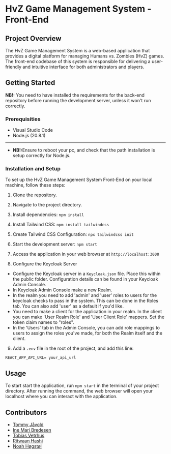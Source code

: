 # HvZ Game Management System - Front-End 

## Project Overview

The HvZ Game Management System is a web-based application that provides a digital platform for managing Humans vs. Zombies (HvZ) games. The front-end codebase of this system is responsible for delivering a user-friendly and intuitive interface for both administrators and players.


## Getting Started
<b>NB!:</b> You need to have installed the requirements for the back-end repository before running the development server, unless it won't run correctly. <br>

### Prerequisities
- Visual Studio Code
- Node.js (20.8.1) <br>
---
- <b>NB!:</b>Ensure to reboot your pc, and check that the path installation is setup correctly for Node.js.

### Installation and Setup
To set up the HvZ Game Management System Front-End on your local machine, follow these steps:

1. Clone the repository.
2. Navigate to the project directory.
3. Install dependencies: `npm install`
4. Install Tailwind CSS: `npm install tailwindcss`
5. Create Tailwind CSS Configuration: `npx tailwindcss init`
6. Start the development server: `npm start`
7. Access the application in your web browser at `http://localhost:3000`

8. Configure the Keycloak Server
- Configure the Keycloak server in a `Keycloak.json` file. Place this within the public folder. Configuration details can be found in your Keycloak Admin Console.
- In Keycloak Admin Console make a new Realm.
- In the realm you need to add 'admin' and 'user' roles to users for the keycloak checks to pass in the system. This can be done in the Roles tab. You can also add 'user' as a default if you'd like.
- You need to make a client for the application in your realm. In the client you can make 'User Realm Role' and 'User Client Role' mappers. Set the token claim names to "roles".
- In the 'Users' tab in the Admin Console, you can add role mappings to users to assign the roles you've made, for both the Realm itself and the client.

9. Add a `.env` file in the root of the project, and add this line:

`REACT_APP_API_URL= your_api_url` 

## Usage
To start start the application, run `npm start` in the terminal of your project directory. After running the command, the web browser will open your localhost where you can interact with the application.

## Contributors
- [Tommy Jåvold](https://github.com/t-lined)
- [Ine Mari Bredesen](https://github.com/inemari)
- [Tobias Vetrhus](https://github.com/TobiasVetrhus)
- [Ritwaan Hashi](https://github.com/Ritwaan)
- [Noah Høgstøl](https://github.com/Nuuah)
